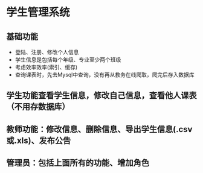 # 学生管理系统
## 基础功能
+ 登陆、注册、修改个人信息
+ 学生信息是包括每个年级、专业至少两个班级
+ 考虑效率效率(索引、缓存)
 + 查询课表时，先去Mysql中查询，没有再从教务在线爬取，爬完后存入数据库
## 学生功能查看学生信息，修改自己信息，查看他人课表（不用存数据库）
## 教师功能：修改信息、删除信息、导出学生信息(.csv或.xls)、发布公告
## 管理员：包括上面所有的功能、增加角色
